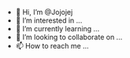 - 👋 Hi, I’m @Jojojej
- 👀 I’m interested in ...
- 🌱 I’m currently learning ...
- 💞️ I’m looking to collaborate on ...
- 📫 How to reach me ...

<!---
Jojojej is a ✨ special ✨ repository because its `README.md` (this file) appears on your GitHub profile.
You can click the Preview link to take a look at your changes.
--->
